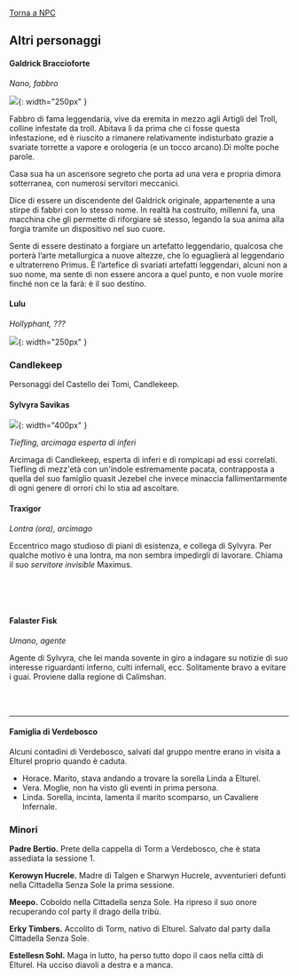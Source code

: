 [Torna a NPC](../npc.md)

## Altri personaggi

#### Galdrick Braccioforte

*Nano, fabbro*

![](https://i.imgur.com/cz4rFw1.jpg){: width="250px" }

Fabbro di fama leggendaria, vive da eremita in mezzo agli Artigli del Troll, colline infestate da troll. Abitava lì da prima che ci fosse questa infestazione, ed è riuscito a rimanere relativamente indisturbato grazie a svariate torrette a vapore e orologeria (e un tocco arcano).Di molte poche parole.

Casa sua ha un ascensore segreto che porta ad una vera e propria dimora sotterranea, con numerosi servitori meccanici.

Dice di essere un discendente del Galdrick originale, appartenente a una stirpe di fabbri con lo stesso nome. In realtà ha costruito, millenni fa, una macchina che gli permette di riforgiare sé stesso, legando la sua anima alla forgia tramite un dispositivo nel suo cuore.

Sente di essere destinato a forgiare un artefatto leggendario, qualcosa che porterà l’arte metallurgica a nuove altezze, che lo eguaglierà al leggendario e ultraterreno Primus. È l’artefice di svariati artefatti leggendari, alcuni non a suo nome, ma sente di non essere ancora a quel punto, e non vuole morire finché non ce la farà: è il suo destino.

#### Lulu

*Hollyphant, ???*

![](https://5e.tools/img/adventure/BGDIA/167-0iruv-f-02-lulu.png){: width="250px" }

### Candlekeep

Personaggi del Castello dei Tomi, Candlekeep.

#### Sylvyra Savikas

![](https://5e.tools/img/adventure/BGDIA/025-a1ei6-01-07.jpg){: width="400px" }

*Tiefling, arcimaga esperta di inferi*

Arcimaga di Candlekeep, esperta di inferi e di rompicapi ad essi correlati. Tiefling di mezz'età con un'indole estremamente pacata,
contrapposta a quella del suo famiglio quasit Jezebel che invece minaccia fallimentarmente di ogni genere di orrori chi lo stia ad ascoltare.

#### Traxigor

<div style="width: 20%; background-image: url('https://images-wixmp-ed30a86b8c4ca887773594c2.wixmp.com/f/a1eccabc-182c-4965-ab4a-6a4157e2bc74/de30cqg-81e4736b-223e-4f94-a5df-3ba0bfec3f62.png/v1/fill/w_1280,h_1546,strp/_custom___comm__traxigor_by_kei_volpe_de30cqg-fullview.png?token=eyJ0eXAiOiJKV1QiLCJhbGciOiJIUzI1NiJ9.eyJzdWIiOiJ1cm46YXBwOjdlMGQxODg5ODIyNjQzNzNhNWYwZDQxNWVhMGQyNmUwIiwiaXNzIjoidXJuOmFwcDo3ZTBkMTg4OTgyMjY0MzczYTVmMGQ0MTVlYTBkMjZlMCIsIm9iaiI6W1t7ImhlaWdodCI6Ijw9MTU0NiIsInBhdGgiOiJcL2ZcL2ExZWNjYWJjLTE4MmMtNDk2NS1hYjRhLTZhNDE1N2UyYmM3NFwvZGUzMGNxZy04MWU0NzM2Yi0yMjNlLTRmOTQtYTVkZi0zYmEwYmZlYzNmNjIucG5nIiwid2lkdGgiOiI8PTEyODAifV1dLCJhdWQiOlsidXJuOnNlcnZpY2U6aW1hZ2Uub3BlcmF0aW9ucyJdfQ.ah7wAmSIo7XqcTBv93ERl1Vz_vwzPXFV3zRDUVpqX7c'); background-position: top 5% right 60%; background-size: 200%; float: left;" class="portrait"> <a href="https://www.deviantart.com/kei-volpe/art/Custom-COMM-Traxigor-851581816" class="fill-div"></a></div>

*Lontra (ora), arcimago*

Eccentrico mago studioso di piani di esistenza, e collega di Sylvyra. Per qualche motivo è una lontra, ma non sembra impedirgli di lavorare. Chiama il suo *servitore invisible* Maximus.

<br>
<br>
<br>

#### Falaster Fisk

<div style="width: 20%; background-image: url('https://5e.tools/img/adventure/BGDIA/172-t5qi9-f-04-falaster.png'); background-position: top 0% right 40%; background-size: 200%; float: left;" class="portrait"> <a href="https://5e.tools/img/adventure/BGDIA/172-t5qi9-f-04-falaster.png" class="fill-div"></a></div>

*Umano, agente*

Agente di Sylvyra, che lei manda sovente in giro a indagare su notizie di suo interesse riguardanti inferno, culti infernali, ecc. Solitamente bravo a evitare i guai. Proviene dalla regione di Calimshan.

<br><br>

---

#### Famiglia di Verdebosco

Alcuni contadini di Verdebosco, salvati dal gruppo mentre erano in visita a Elturel proprio quando è caduta.

- Horace. Marito, stava andando a trovare la sorella Linda a Elturel.
- Vera. Moglie, non ha visto gli eventi in prima persona.
- Linda. Sorella, incinta, lamenta il marito scomparso, un Cavaliere Infernale.

### Minori

**Padre Bertio.** Prete della cappella di Torm a Verdebosco, che è stata assediata la sessione 1.

**Kerowyn Hucrele.** Madre di Talgen e Sharwyn Hucrele, avventurieri defunti nella Cittadella Senza Sole la prima sessione.

**Meepo.** Coboldo nella Cittadella senza Sole. Ha ripreso il suo onore recuperando col party il drago della tribù.

**Erky Timbers.** Accolito di Torm, nativo di Elturel. Salvato dal party dalla Cittadella Senza Sole.

**Estellesn Sohl.** Maga in lutto, ha perso tutto dopo il caos nella città di Elturel. Ha ucciso diavoli a destra e a manca.